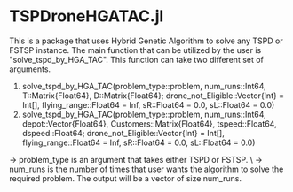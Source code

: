 # TSPDroneHGATAC.jl
This is a package that uses Hybrid Genetic Algorithm to solve any TSPD or FSTSP instance. 
The main function that can be utilized by the user is "solve_tspd_by_HGA_TAC". 
This function can take two different set of arguments. 
1. solve_tspd_by_HGA_TAC(problem_type::problem, num_runs::Int64, T::Matrix{Float64}, D::Matrix{Float64};
    drone_not_Eligible::Vector{Int} = Int[], flying_range::Float64 = Inf, sR::Float64 = 0.0, sL::Float64 = 0.0)
2. solve_tspd_by_HGA_TAC(problem_type::problem, num_runs::Int64, depot::Vector{Float64}, 
    Customers::Matrix{Float64}, tspeed::Float64, dspeed::Float64; drone_not_Eligible::Vector{Int} = Int[],
    flying_range::Float64 = Inf, sR::Float64 = 0.0, sL::Float64 = 0.0)
    
-> problem_type is an argument that takes either TSPD or FSTSP. \\
-> num_runs is the number of times that user wants the algorithm to solve the required problem. The output will be a vector of size num_runs. 



